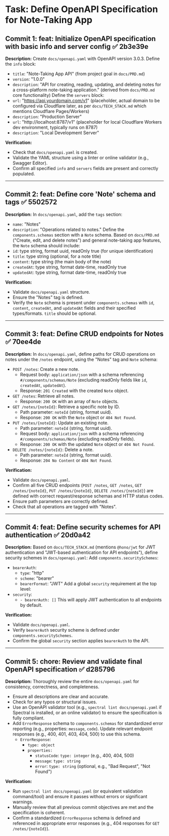 # Task: Define OpenAPI Specification for Note-Taking App

## Commit 1: feat: Initialize OpenAPI specification with basic info and server config ✅ 2b3e39e
**Description:**
Create `docs/openapi.yaml` with OpenAPI version 3.0.3.
Define the `info` block:
- `title`: "Note-Taking App API" (from project goal in `docs/PRD.md`)
- `version`: "1.0.0"
- `description`: "API for creating, reading, updating, and deleting notes for a cross-platform note-taking application." (derived from `docs/PRD.md` core functionality)
Define the `servers` block:
- `url`: "https://api.yourdomain.com/v1" (placeholder, actual domain to be configured via Cloudflare later, as per `docs/TECH_STACK.md` which mentions Cloudflare Pages/Workers)
- `description`: "Production Server"
- `url`: "http://localhost:8787/v1" (placeholder for local Cloudflare Workers dev environment, typically runs on 8787)
- `description`: "Local Development Server"

**Verification:**
- Check that `docs/openapi.yaml` is created.
- Validate the YAML structure using a linter or online validator (e.g., Swagger Editor).
- Confirm all specified `info` and `servers` fields are present and correctly populated.

---

## Commit 2: feat: Define core 'Note' schema and tags ✅ 5502572
**Description:**
In `docs/openapi.yaml`, add the `tags` section:
- `name`: "Notes"
- `description`: "Operations related to notes."
Define the `components.schemas` section with a `Note` schema. Based on `docs/PRD.md` ("Create, edit, and delete notes") and general note-taking app features, the `Note` schema should include:
- `id`: type string, format uuid, readOnly true (for unique identification)
- `title`: type string (optional, for a note title)
- `content`: type string (the main body of the note)
- `createdAt`: type string, format date-time, readOnly true
- `updatedAt`: type string, format date-time, readOnly true
<!-- TODO: Confirm if other fields like 'tags', 'color', 'isPinned', or 'userId' (if multi-user) are needed for MVP based on a more detailed feature breakdown beyond current PRD. For now, keeping it simple. -->

**Verification:**
- Validate `docs/openapi.yaml` structure.
- Ensure the "Notes" tag is defined.
- Verify the `Note` schema is present under `components.schemas` with `id`, `content`, `createdAt`, and `updatedAt` fields and their specified types/formats. `title` should be optional.

---

## Commit 3: feat: Define CRUD endpoints for Notes ✅ 70ee4de
**Description:**
In `docs/openapi.yaml`, define paths for CRUD operations on notes under the `/notes` endpoint, using the "Notes" tag and `Note` schema:
- `POST /notes`: Create a new note.
  - Request body: `application/json` with a schema referencing `#/components/schemas/Note` (excluding readOnly fields like `id`, `createdAt`, `updatedAt`).
  - Response: `201 Created` with the created `Note` object.
- `GET /notes`: Retrieve all notes.
  - Response: `200 OK` with an array of `Note` objects.
- `GET /notes/{noteId}`: Retrieve a specific note by ID.
  - Path parameter: `noteId` (string, format uuid).
  - Response: `200 OK` with the `Note` object or `404 Not Found`.
- `PUT /notes/{noteId}`: Update an existing note.
  - Path parameter: `noteId` (string, format uuid).
  - Request body: `application/json` with a schema referencing `#/components/schemas/Note` (excluding readOnly fields).
  - Response: `200 OK` with the updated `Note` object or `404 Not Found`.
- `DELETE /notes/{noteId}`: Delete a note.
  - Path parameter: `noteId` (string, format uuid).
  - Response: `204 No Content` or `404 Not Found`.

**Verification:**
- Validate `docs/openapi.yaml`.
- Confirm all five CRUD endpoints (`POST /notes`, `GET /notes`, `GET /notes/{noteId}`, `PUT /notes/{noteId}`, `DELETE /notes/{noteId}`) are defined with correct request/response schemas and HTTP status codes.
- Ensure path parameters are correctly defined.
- Check that all operations are tagged with "Notes".

---

## Commit 4: feat: Define security schemes for API authentication ✅ 20d0a42
**Description:**
Based on `docs/TECH_STACK.md` (mentions `@hono/jwt` for JWT authentication and "JWT-based authentication for API endpoints"), define security schemes in `docs/openapi.yaml`:
Add `components.securitySchemes`:
- `bearerAuth`:
  - `type`: "http"
  - `scheme`: "bearer"
  - `bearerFormat`: "JWT"
Add a global `security` requirement at the top level:
- `security`:
  - `- bearerAuth: []`
This will apply JWT authentication to all endpoints by default.
<!-- TODO: Confirm if any endpoints should be public (e.g., a health check endpoint) and explicitly mark them with `security: []` if so. For now, all are secured. -->

**Verification:**
- Validate `docs/openapi.yaml`.
- Verify `bearerAuth` security scheme is defined under `components.securitySchemes`.
- Confirm the global `security` section applies `bearerAuth` to the API.

---

## Commit 5: chore: Review and validate final OpenAPI specification ✅ d285796
**Description:**
Thoroughly review the entire `docs/openapi.yaml` for consistency, correctness, and completeness.
- Ensure all descriptions are clear and accurate.
- Check for any typos or structural issues.
- Use an OpenAPI validator tool (e.g., `spectral lint docs/openapi.yaml` if Spectral is installed, or an online validator) to ensure the specification is fully compliant.
- Add `ErrorResponse` schema to `components.schemas` for standardized error reporting (e.g., properties: `message`, `code`). Update relevant endpoint responses (e.g., 400, 401, 403, 404, 500) to use this schema.
  - `ErrorResponse`:
    - `type: object`
    - `properties:`
      - `statusCode`: `type: integer` (e.g., 400, 404, 500)
      - `message`: `type: string`
      - `error`: `type: string` (optional, e.g., "Bad Request", "Not Found")

**Verification:**
- Run `spectral lint docs/openapi.yaml` (or equivalent validation command/tool) and ensure it passes without errors or significant warnings.
- Manually review that all previous commit objectives are met and the specification is coherent.
- Confirm a standardized `ErrorResponse` schema is defined and referenced in appropriate error responses (e.g., 404 responses for `GET /notes/{noteId}`). 
